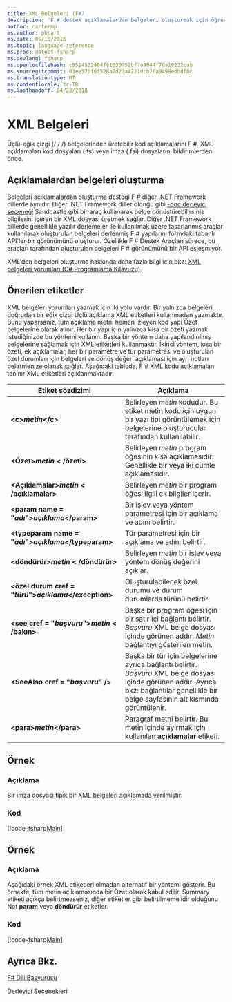 ```yaml
---
title: XML Belgeleri (F#)
description: 'F # destek açıklamalardan belgeleri oluşturmak için öğrenin.'
author: cartermp
ms.author: phcart
ms.date: 05/16/2016
ms.topic: language-reference
ms.prod: dotnet-fsharp
ms.devlang: fsharp
ms.openlocfilehash: c9514532904f81030752bf7a4044f70a18222cab
ms.sourcegitcommit: 03ee570f6f528a7d23a4221dcb26a9498edbdf8c
ms.translationtype: MT
ms.contentlocale: tr-TR
ms.lasthandoff: 04/28/2018
---
```

# <a name="xml-documentation"></a>XML Belgeleri

Üçlü-eğik çizgi (/ / /) belgelerinden üretebilir kod açıklamalarını F #. XML açıklamaları kod dosyaları (.fs) veya imza (.fsi) dosyalarını bildirimlerden önce.


## <a name="generating-documentation-from-comments"></a>Açıklamalardan belgeleri oluşturma
Belgeleri açıklamalardan oluşturma desteği F # diğer .NET Framework dillerde aynıdır. Diğer .NET Framework diller olduğu gibi [-doc derleyici seçeneği](https://msdn.microsoft.com/library/434394ae-0d4a-459c-a684-bffede519a04) Sandcastle gibi bir araç kullanarak belge dönüştürebilirsiniz bilgilerini içeren bir XML dosyası üretmek sağlar. Diğer .NET Framework dillerde genellikle yazılır derlemeler ile kullanılmak üzere tasarlanmış araçlar kullanılarak oluşturulan belgeleri derlenmiş F # yapılarını formdaki tabanlı API'ler bir görünümünü oluşturur. Özellikle F # Destek Araçları sürece, bu araçları tarafından oluşturulan belgeleri F # görünümünü bir API eşleşmiyor.

XML'den belgeleri oluşturma hakkında daha fazla bilgi için bkz: [XML belgeleri yorumları &#40;C&#35; Programlama Kılavuzu&#41;](https://msdn.microsoft.com/library/b2s063f7).


## <a name="recommended-tags"></a>Önerilen etiketler
XML belgeleri yorumları yazmak için iki yolu vardır. Bir yalnızca belgeleri doğrudan bir eğik çizgi Üçlü açıklama XML etiketleri kullanmadan yazmaktır. Bunu yaparsanız, tüm açıklama metni hemen izleyen kod yapı Özet belgelerine olarak alınır. Her bir yapı için yalnızca kısa bir özeti yazmak istediğinizde bu yöntemi kullanın. Başka bir yöntem daha yapılandırılmış belgelerine sağlamak için XML etiketleri kullanmaktır. İkinci yöntem, kısa bir özeti, ek açıklamalar, her bir parametre ve tür parametresi ve oluşturulan özel durumları için belgeleri ve dönüş değeri açıklaması için ayrı notları belirtmenize olanak sağlar. Aşağıdaki tabloda, F # XML kodu açıklamaları tanınır XML etiketleri açıklanmaktadır.



|Etiket sözdizimi|Açıklama|
|----------|-----------|
|**&lt;c&gt;***metin***&lt;/c&gt;**|Belirleyen *metin* kodudur. Bu etiket metin kodu için uygun bir yazı tipi görüntülemek için belgelerine oluşturucular tarafından kullanılabilir.|
|**&lt;Özet&gt;***metin*** &lt; /özeti&gt;**|Belirleyen *metin* program öğesinin kısa açıklamasıdır. Genellikle bir veya iki cümle açıklamasıdır.|
|**&lt;Açıklamalar&gt;***metin*** &lt; /açıklamalar&gt;**|Belirleyen *metin* bir program öğesi ilgili ek bilgiler içerir.|
|**&lt;param name = "***adı***"&gt;***açıklama***&lt;/param&gt;**|Bir işlev veya yöntem parametresi için bir açıklama ve adını belirtir.|
|**&lt;typeparam name = "***adı***"&gt;***açıklama***&lt;/typeparam&gt;**|Tür parametresi için bir açıklama ve adını belirtir.|
|**&lt;döndürür&gt;***metin*** &lt; /döndürür&gt;**|Belirleyen *metin* bir işlev veya yöntem dönüş değerini açıklar.|
|**&lt;özel durum cref = "***türü***"&gt;***açıklama***&lt;/exception&gt;**|Oluşturulabilecek özel durumu ve durum durumlarda türünü belirtir.|
|**&lt;see cref = "***başvuru***"&gt;***metin*** &lt; /bakın&gt;**|Başka bir program öğesi için bir satır içi bağlantı belirtir. *Başvuru* XML belge dosyası içinde görünen addır. *Metin* bağlantıyı gösterilen metin.|
|**&lt;SeeAlso cref = "***başvuru***" /&gt;**|Başka bir tür için belgelerine ayrıca bağlantı belirtir. *Başvuru* XML belge dosyası içinde görünen addır. Ayrıca bkz: bağlantılar genellikle bir belge sayfasının alt kısmında görüntülenir.|
|**&lt;para&gt;***metin***&lt;/para&gt;**|Paragraf metni belirtir. Bu metin içinde ayırmak için kullanılan **açıklamalar** etiketi.|

## <a name="example"></a>Örnek

### <a name="description"></a>Açıklama
Bir imza dosyası tipik bir XML belgeleri açıklamada verilmiştir.


### <a name="code"></a>Kod
[!code-fsharp[Main](../../../samples/snippets/fsharp/lang-ref-2/snippet7101.fs)]
    
## <a name="example"></a>Örnek

### <a name="description"></a>Açıklama
Aşağıdaki örnek XML etiketleri olmadan alternatif bir yöntemi gösterir. Bu örnekte, tüm metin açıklamasında bir Özet olarak kabul edilir. Summary etiketi açıkça belirtmezseniz, diğer etiketler gibi belirtilmemelidir olduğunu Not **param** veya **döndürür** etiketler.


### <a name="code"></a>Kod
[!code-fsharp[Main](../../../samples/snippets/fsharp/lang-ref-2/snippet7102.fs)]
    
## <a name="see-also"></a>Ayrıca Bkz.
[F# Dili Başvurusu](index.md)

[Derleyici Seçenekleri](compiler-options.md)

